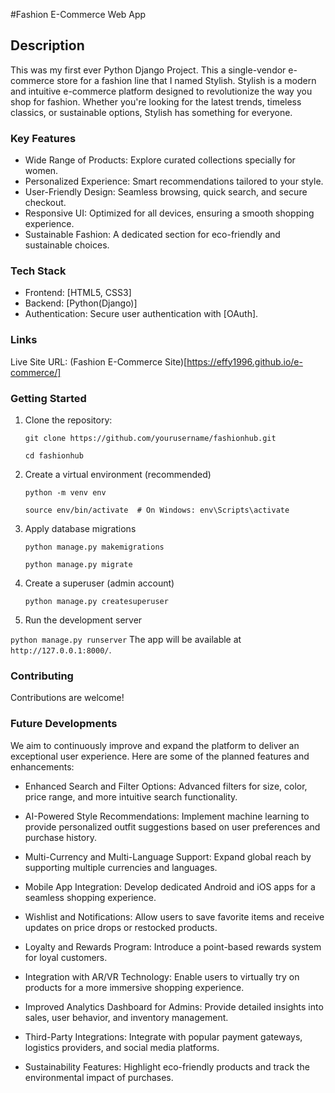 #Fashion E-Commerce Web App
## Description
This was my first ever Python Django Project. This a single-vendor e-commerce store for a fashion line that I named Stylish. Stylish is a modern and intuitive e-commerce
platform designed to revolutionize the way you shop for fashion. Whether you're looking for the latest trends, timeless classics, or sustainable options, Stylish has 
something for everyone. 

### Key Features
 - Wide Range of Products: Explore curated collections specially for women.
 - Personalized Experience: Smart recommendations tailored to your style.
 - User-Friendly Design: Seamless browsing, quick search, and secure checkout.
 - Responsive UI: Optimized for all devices, ensuring a smooth shopping experience.
 - Sustainable Fashion: A dedicated section for eco-friendly and sustainable choices.

### Tech Stack
- Frontend: [HTML5, CSS3]
- Backend: [Python(Django)]
- Authentication: Secure user authentication with [OAuth].

### Links
Live Site URL: (Fashion E-Commerce Site)[https://effy1996.github.io/e-commerce/]

### Getting Started
1. Clone the repository:
   
   `git clone https://github.com/yourusername/fashionhub.git`
   
   `cd fashionhub `
3. Create a virtual environment (recommended)
   
   `python -m venv env`
   
   `source env/bin/activate  # On Windows: env\Scripts\activate`
5. Apply database migrations
   
   `python manage.py makemigrations`
   
   `python manage.py migrate`
8. Create a superuser (admin account)
   
   `python manage.py createsuperuser`
10. Run the development server
    
   `python manage.py runserver`
   The app will be available at `http://127.0.0.1:8000/`.

### Contributing
Contributions are welcome!

### Future Developments
We aim to continuously improve and expand the platform to deliver an exceptional user experience. Here are some of the planned features and enhancements:
- Enhanced Search and Filter Options:
  Advanced filters for size, color, price range, and more intuitive search functionality.
- AI-Powered Style Recommendations:
  Implement machine learning to provide personalized outfit suggestions based on user preferences and purchase history.

- Multi-Currency and Multi-Language Support:
  Expand global reach by supporting multiple currencies and languages.

- Mobile App Integration:
  Develop dedicated Android and iOS apps for a seamless shopping experience.

- Wishlist and Notifications:
  Allow users to save favorite items and receive updates on price drops or restocked products.

- Loyalty and Rewards Program:
  Introduce a point-based rewards system for loyal customers.

- Integration with AR/VR Technology:
  Enable users to virtually try on products for a more immersive shopping experience.

- Improved Analytics Dashboard for Admins:
  Provide detailed insights into sales, user behavior, and inventory management.

- Third-Party Integrations:
  Integrate with popular payment gateways, logistics providers, and social media platforms.

- Sustainability Features:
  Highlight eco-friendly products and track the environmental impact of purchases.
